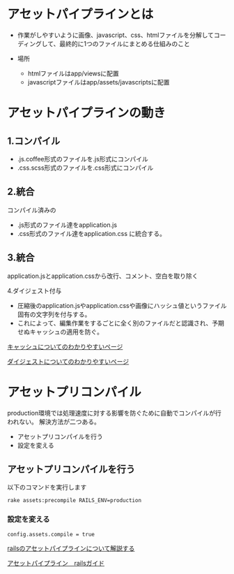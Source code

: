 # アセットパイプラインとは
* 作業がしやすいように画像、javascript、css、htmlファイルを分解してコーディングして、最終的に1つのファイルにまとめる仕組みのこと

* 場所
  *  htmlファイルはapp/viewsに配置
  * javascriptファイルはapp/assets/javascriptsに配置

# アセットパイプラインの動き
## 1.コンパイル
* .js.coffee形式のファイルを.js形式にコンパイル
* .css.scss形式のファイルを.css形式にコンパイル
## 2.統合
コンパイル済みの

* .js形式のファイル達をapplication.js
* .css形式のファイル達をapplication.css
に統合する。

## 3.統合
application.jsとapplication.cssから改行、コメント、空白を取り除く

4.ダイジェスト付与
* 圧縮後のapplication.jsやapplication.cssや画像にハッシュ値というファイル固有の文字列を付与する。
* これによって、編集作業をするごとに全く別のファイルだと認識され、予期せぬキャッシュの適用を防ぐ。

[キャッシュについてのわかりやすいページ](https://wa3.i-3-i.info/word139.html)

[ダイジェストについてのわかりやすいページ](https://wa3.i-3-i.info/word15954.html)

# アセットプリコンパイル
production環境では処理速度に対する影響を防ぐために自動でコンパイルが行われない。
解決方法が二つある。

* アセットプリコンパイルを行う
* 設定を変える
## アセットプリコンパイルを行う
以下のコマンドを実行します
```
rake assets:precompile RAILS_ENV=production
```
### 設定を変える

```
config.assets.compile = true
```

[railsのアセットパイプラインについて解説する](https://qiita.com/uma002/items/9a94ebc93c5f937502cd)

[アセットパイプライン　railsガイド](https://railsguides.jp/asset_pipeline.html)